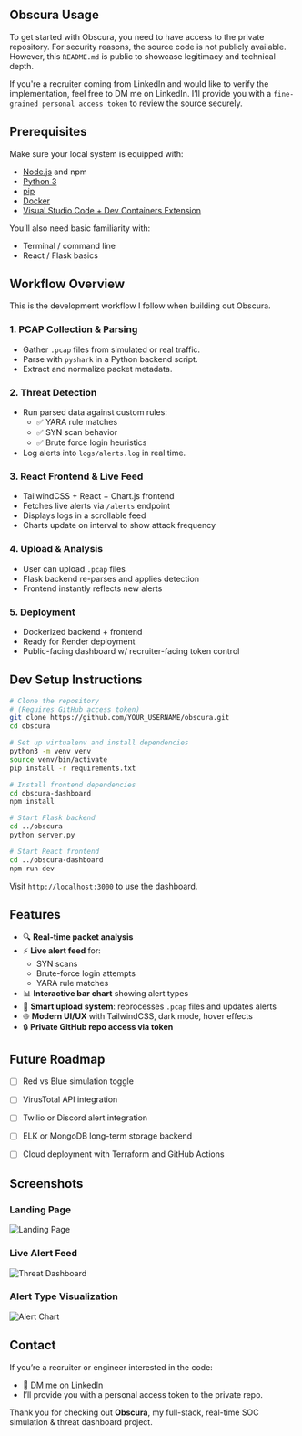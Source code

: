 ## Obscura Usage

To get started with Obscura, you need to have access to the private repository. For security reasons, the source code is not publicly available. However, this `README.md` is public to showcase legitimacy and technical depth.

If you're a recruiter coming from LinkedIn and would like to verify the implementation, feel free to DM me on LinkedIn. I’ll provide you with a `fine-grained personal access token` to review the source securely.





## Prerequisites

Make sure your local system is equipped with:

- [Node.js](https://nodejs.org/) and npm
- [Python 3](https://www.python.org/downloads/)
- [pip](https://pip.pypa.io/en/stable/)
- [Docker](https://www.docker.com/)
- [Visual Studio Code + Dev Containers Extension](https://code.visualstudio.com/docs/devcontainers/containers)

You’ll also need basic familiarity with:

- Terminal / command line
- React / Flask basics





## Workflow Overview

This is the development workflow I follow when building out Obscura.

### 1. PCAP Collection & Parsing
- Gather `.pcap` files from simulated or real traffic.
- Parse with `pyshark` in a Python backend script.
- Extract and normalize packet metadata.

### 2. Threat Detection
- Run parsed data against custom rules:
  - ✅ YARA rule matches
  - ✅ SYN scan behavior
  - ✅ Brute force login heuristics
- Log alerts into `logs/alerts.log` in real time.

### 3. React Frontend & Live Feed
- TailwindCSS + React + Chart.js frontend
- Fetches live alerts via `/alerts` endpoint
- Displays logs in a scrollable feed
- Charts update on interval to show attack frequency

### 4. Upload & Analysis
- User can upload `.pcap` files
- Flask backend re-parses and applies detection
- Frontend instantly reflects new alerts

### 5. Deployment
- Dockerized backend + frontend
- Ready for Render deployment
- Public-facing dashboard w/ recruiter-facing token control





## Dev Setup Instructions

```bash
# Clone the repository
# (Requires GitHub access token)
git clone https://github.com/YOUR_USERNAME/obscura.git
cd obscura

# Set up virtualenv and install dependencies
python3 -m venv venv
source venv/bin/activate
pip install -r requirements.txt

# Install frontend dependencies
cd obscura-dashboard
npm install

# Start Flask backend
cd ../obscura
python server.py

# Start React frontend
cd ../obscura-dashboard
npm run dev
```

Visit `http://localhost:3000` to use the dashboard.





## Features

- 🔍 **Real-time packet analysis**
- ⚡ **Live alert feed** for:
  - SYN scans
  - Brute-force login attempts
  - YARA rule matches
- 📊 **Interactive bar chart** showing alert types
- 🧠 **Smart upload system**: reprocesses `.pcap` files and updates alerts
- 🌐 **Modern UI/UX** with TailwindCSS, dark mode, hover effects
- 🔒 **Private GitHub repo access via token**





## Future Roadmap

- [ ] Red vs Blue simulation toggle
- [ ] VirusTotal API integration
- [ ] Twilio or Discord alert integration
- [ ] ELK or MongoDB long-term storage backend
- [ ] Cloud deployment with Terraform and GitHub Actions





## Screenshots

### Landing Page
![Landing Page](../benjqminn.github.io/images/obscura_landing.png)

### Live Alert Feed
![Threat Dashboard](../benjqminn.github.io/images/threat_dashboard.png)

### Alert Type Visualization
![Alert Chart](../benjqminn.github.io/images/alert_chart.png)



## Contact

If you’re a recruiter or engineer interested in the code:
- 🔗 [DM me on LinkedIn](https://www.linkedin.com/in/btayl106)
- I’ll provide you with a personal access token to the private repo.

Thank you for checking out **Obscura**, my full-stack, real-time SOC simulation & threat dashboard project.


